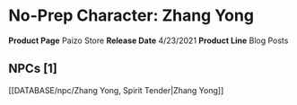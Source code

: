 ﻿---
id: '84'
name: No-Prep Character. Zhang Yong
rarity: Common
rus_type_level: null
source: null
trait: null
type: Source

---
# No-Prep Character: Zhang Yong

**Product Page** Paizo Store
**Release Date** 4/23/2021
**Product Line** Blog Posts

## NPCs [1]

[[DATABASE/npc/Zhang Yong, Spirit Tender|Zhang Yong]]